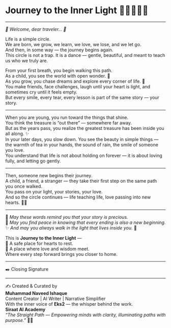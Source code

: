 # Journey to the Inner Light 🌸✨🌷🌼💖

---

*🌸 Welcome, dear traveler... 🌼*

Life is a simple circle.  
We are born, we grow, we learn, we love, we lose, and we let go.  
And then, in some way — the journey begins again.  
This circle is not a trap. It is a dance — gentle, beautiful, and meant to teach us who we truly are.  

From your first breath, you begin walking this path.  
As a child, you see the world with open wonder. 🌷  
As you grow, you chase dreams and explore every corner of life. 🌼  
You make friends, face challenges, laugh until your heart is light, and sometimes cry until it feels empty.  
But every smile, every tear, every lesson is part of the same story — your story.  

---

When you are young, you run toward the things that shine.  
You think the treasure is “out there” — somewhere far away.  
But as the years pass, you realize the greatest treasure has been inside you all along. ✨  
In your later days, you slow down. You see the beauty in simple things —  
the warmth of tea in your hands, the sound of rain, the smile of someone you love.  
You understand that life is not about holding on forever — it is about loving fully, and letting go gently.  

---

Then, someone new begins their journey.  
A child, a friend, a stranger — they take their first step on the same path you once walked.  
You pass on your light, your stories, your love.  
And so the circle continues — life teaching life, love passing into new hearts. 🧚‍♀️  

---

🌼 *May these words remind you that your story is precious.*  
🌷 *May you find peace in knowing that every ending is also a new beginning.*  
✨ *And may you always walk in the light that lives inside you.* 💖  

This is **Journey to the Inner Light** —  
🌸 A safe place for hearts to rest.  
🌼 A place where love and wisdom meet.  
Where every step forward brings you closer to home.  

---

✒️ Closing Signature  
________________________________________  
✍️ Created & Curated by  
**Muhammad Naveed Ishaque**  
Content Creator | AI Writer | Narrative Simplifier  
With the inner voice of **Eks2** — the whisper behind the work.  
**Siraat AI Academy**  
*“The Straight Path — Empowering minds with clarity, illuminating paths with purpose.”* 🌷✨
